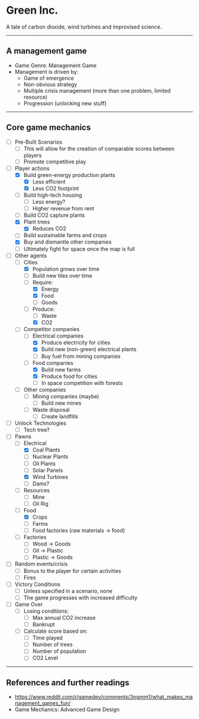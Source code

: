 # Green Inc.

A tale of carbon dioxide, wind turbines and improvised science.

------------------------------------------------------------------

## A management game
- Game Genre: Management Game
 - Management is driven by:
    - Game of emergence
    - Non-obvious strategy
    - Multiple crisis management (more than one problem, limited resource)
    - Progression (unlocking new stuff)


-----------------------------------------------------------------

## Core game mechanics

- [ ] Pre-Built Scenarios
	- [ ] This will allow for the creation of comparable scores between players
	- [ ] Promote competitive play

- [ ] Player actions
	- [X] Build green-energy production plants
		- [X] Less efficient
		- [X] Less CO2 footprint
	- [ ] Build high-tech housing
		- [ ] Less energy?
		- [ ] Higher revenue from rent
    - [ ] Build CO2 capture plants
	- [X] Plant trees
		- [X] Reduces CO2
	- [ ] Build sustainable farms and crops
	- [X] Buy and dismantle other companies 
    - [ ] Ultimately fight for space once the map is full

- [ ] Other agents
	- [ ] Cities
		- [X] Population grows over time
		- [ ] Build new tiles over time
		- [ ] Require:
			- [X] Energy
			- [X] Food
			- [ ] Goods
        - [ ] Produce:
            - [ ] Waste
            - [X] CO2
	- [ ] Competitor companies
		- [ ] Electrical companies
            - [X] Produce electricity for cities
			- [X] Build new (non-green) electrical plants
			- [ ] Buy fuel from mining companies
		- [ ] Food companies
            - [X] Build new farms
			- [X] Produce food for cities
			- [ ] In space competition with forests
	- [ ] Other companies
		- [ ] Mining companies (maybe)
            - [ ] Build new mines
        - [ ] Waste disposal
            - [ ] Create landfills
            
- [ ] Unlock Technologies
    - [ ] Tech tree?

- [ ] Pawns
    - [ ] Electrical
        - [X] Coal Plants
        - [ ] Nuclear Plants
        - [ ] Oil Plants
        - [ ] Solar Panels
        - [X] Wind Turbines
        - [ ] Dams?
    - [ ] Resources
        - [ ] Mine
        - [ ] Oil Rig
    - [ ] Food
        - [X] Crops
        - [ ] Farms
        - [ ] Food factories (raw materials -> food)
    - [ ] Factories
        - [ ] Wood -> Goods
        - [ ] Oil -> Plastic
        - [ ] Plastic -> Goods
            
- [ ] Random events/crisis
    - [ ] Bonus to the player for certain activities
    - [ ] Fires

- [ ] Victory Conditions
    - [ ] Unless specified in a scenario, none
    - [ ] The game progresses with increased difficulty

- [ ] Game Over
	- [ ] Losing conditions:
		- [ ] Max annual CO2 increase
		- [ ] Bankrupt
	- [ ] Calculate score based on:
		- [ ] Time played
		- [ ] Number of trees
		- [ ] Number of population
		- [ ] CO2 Level

-------------------------------------------------------------------------------

## References and further readings
- https://www.reddit.com/r/gamedev/comments/3ngmm1/what_makes_management_games_fun/
- Game Mechanics: Advanced Game Design

